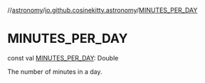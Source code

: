 //[astronomy](../../index.md)/[io.github.cosinekitty.astronomy](index.md)/[MINUTES_PER_DAY](-m-i-n-u-t-e-s_-p-e-r_-d-a-y.md)

# MINUTES_PER_DAY

const val [MINUTES_PER_DAY](-m-i-n-u-t-e-s_-p-e-r_-d-a-y.md): Double

The number of minutes in a day.
